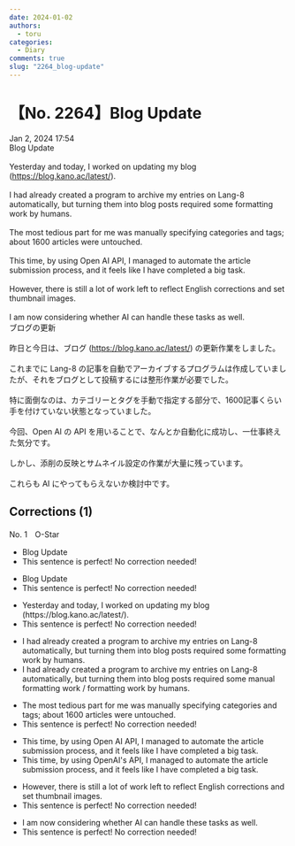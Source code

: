 ```yaml
---
date: 2024-01-02
authors:
  - toru
categories:
  - Diary
comments: true
slug: "2264_blog-update"
---
```


# 【No. 2264】Blog Update
<div class="date">Jan 2, 2024 17:54</div>
<div id="post"><div id="body_show_ori">
Blog Update<br/><br/>Yesterday and today, I worked on updating my blog (<a href="https://blog.kano.ac/latest/" target="_blank">https://blog.kano.ac/latest/</a>).<br/><br/>I had already created a program to archive my entries on Lang-8 automatically, but turning them into blog posts required some formatting work by humans.<br/><br/>The most tedious part for me was manually specifying categories and tags; about 1600 articles were untouched.<br/><br/>This time, by using Open AI API, I managed to automate the article submission process, and it feels like I have completed a big task.<br/><br/>However, there is still a lot of work left to reflect English corrections and set thumbnail images.<br/><br/>I am now considering whether AI can handle these tasks as well.
</div></div>

<!-- more -->

<div id="post_ja"><div id="body_show_mo">
ブログの更新<br/><br/>昨日と今日は、ブログ (<a href="https://blog.kano.ac/latest/" target="_blank">https://blog.kano.ac/latest/</a>) の更新作業をしました。<br/><br/>これまでに Lang-8 の記事を自動でアーカイブするプログラムは作成していましたが、それをブログとして投稿するには整形作業が必要でした。<br/><br/>特に面倒なのは、カテゴリーとタグを手動で指定する部分で、1600記事くらい手を付けていない状態となっていました。<br/><br/>今回、Open AI の API を用いることで、なんとか自動化に成功し、一仕事終えた気分です。<br/><br/>しかし、添削の反映とサムネイル設定の作業が大量に残っています。<br/><br/>これらも AI にやってもらえないか検討中です。
</div></div>

## Corrections (1)
<div id="block"><div class="first_name"> No. 1　<span class="just_name">O-Star</span></div><div id="block2">
<ul class="correction_field">
<li class="incorrect">Blog Update</li>
<li class="corrected perfect">This sentence is perfect! No correction needed!</li>
</ul>
<ul class="correction_field">
<li class="incorrect">Blog Update</li>
<li class="corrected perfect">This sentence is perfect! No correction needed!</li>
</ul>
<ul class="correction_field">
<li class="incorrect">Yesterday and today, I worked on updating my blog (https://blog.kano.ac/latest/).</li>
<li class="corrected perfect">This sentence is perfect! No correction needed!</li>
</ul>
<ul class="correction_field">
<li class="incorrect">I had already created a program to archive my entries on Lang-8 automatically, but turning them into blog posts required some formatting work by humans.</li>
<li class="corrected correct">
I had already created a program to archive my entries on Lang-8 automatically, but turning them into blog posts required some <span class="f_blue">manual formatting work / formatting work by humans</span>.
</li>
</ul>
<ul class="correction_field">
<li class="incorrect">The most tedious part for me was manually specifying categories and tags; about 1600 articles were untouched.</li>
<li class="corrected perfect">This sentence is perfect! No correction needed!</li>
</ul>
<ul class="correction_field">
<li class="incorrect">This time, by using Open AI API, I managed to automate the article submission process, and it feels like I have completed a big task.</li>
<li class="corrected correct">
This time, by using <span class="f_bold">OpenAI's</span> API, I managed to automate the article submission process, and it feels like I have completed a big task.
</li>
</ul>
<ul class="correction_field">
<li class="incorrect">However, there is still a lot of work left to reflect English corrections and set thumbnail images.</li>
<li class="corrected perfect">This sentence is perfect! No correction needed!</li>
</ul>
<ul class="correction_field">
<li class="incorrect">I am now considering whether AI can handle these tasks as well.</li>
<li class="corrected perfect">This sentence is perfect! No correction needed!</li>
</ul>
</div></div>
